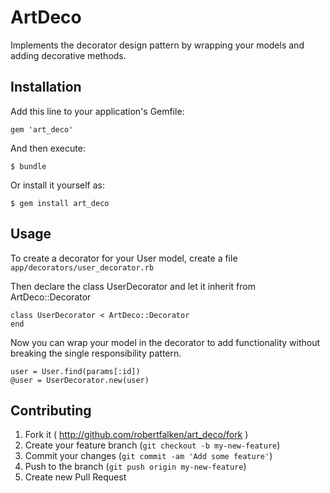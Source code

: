 # ArtDeco

Implements the decorator design pattern by wrapping your models and adding decorative methods.

## Installation

Add this line to your application's Gemfile:

    gem 'art_deco'

And then execute:

    $ bundle

Or install it yourself as:

    $ gem install art_deco

## Usage

To create a decorator for your User model, create a file `app/decorators/user_decorator.rb`

Then declare the class UserDecorator and let it inherit from ArtDeco::Decorator

    class UserDecorator < ArtDeco::Decorator
    end

Now you can wrap your model in the decorator to add functionality without breaking the single responsibility pattern.

    user = User.find(params[:id])
    @user = UserDecorator.new(user)

## Contributing

1. Fork it ( http://github.com/robertfalken/art_deco/fork )
2. Create your feature branch (`git checkout -b my-new-feature`)
3. Commit your changes (`git commit -am 'Add some feature'`)
4. Push to the branch (`git push origin my-new-feature`)
5. Create new Pull Request
